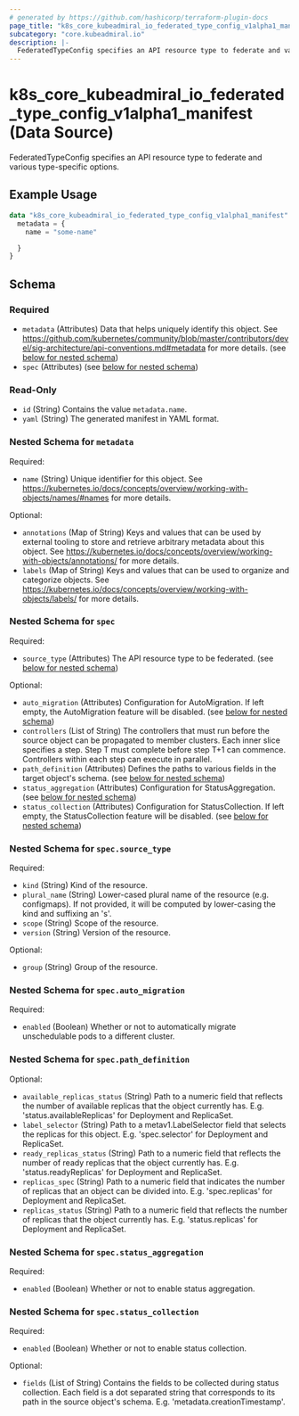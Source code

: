 ```yaml
---
# generated by https://github.com/hashicorp/terraform-plugin-docs
page_title: "k8s_core_kubeadmiral_io_federated_type_config_v1alpha1_manifest Data Source - terraform-provider-k8s"
subcategory: "core.kubeadmiral.io"
description: |-
  FederatedTypeConfig specifies an API resource type to federate and various type-specific options.
---
```


# k8s_core_kubeadmiral_io_federated_type_config_v1alpha1_manifest (Data Source)

FederatedTypeConfig specifies an API resource type to federate and various type-specific options.

## Example Usage

```terraform
data "k8s_core_kubeadmiral_io_federated_type_config_v1alpha1_manifest" "example" {
  metadata = {
    name = "some-name"

  }
}
```

<!-- schema generated by tfplugindocs -->
## Schema

### Required

- `metadata` (Attributes) Data that helps uniquely identify this object. See https://github.com/kubernetes/community/blob/master/contributors/devel/sig-architecture/api-conventions.md#metadata for more details. (see [below for nested schema](#nestedatt--metadata))
- `spec` (Attributes) (see [below for nested schema](#nestedatt--spec))

### Read-Only

- `id` (String) Contains the value `metadata.name`.
- `yaml` (String) The generated manifest in YAML format.

<a id="nestedatt--metadata"></a>
### Nested Schema for `metadata`

Required:

- `name` (String) Unique identifier for this object. See https://kubernetes.io/docs/concepts/overview/working-with-objects/names/#names for more details.

Optional:

- `annotations` (Map of String) Keys and values that can be used by external tooling to store and retrieve arbitrary metadata about this object. See https://kubernetes.io/docs/concepts/overview/working-with-objects/annotations/ for more details.
- `labels` (Map of String) Keys and values that can be used to organize and categorize objects. See https://kubernetes.io/docs/concepts/overview/working-with-objects/labels/ for more details.


<a id="nestedatt--spec"></a>
### Nested Schema for `spec`

Required:

- `source_type` (Attributes) The API resource type to be federated. (see [below for nested schema](#nestedatt--spec--source_type))

Optional:

- `auto_migration` (Attributes) Configuration for AutoMigration. If left empty, the AutoMigration feature will be disabled. (see [below for nested schema](#nestedatt--spec--auto_migration))
- `controllers` (List of String) The controllers that must run before the source object can be propagated to member clusters. Each inner slice specifies a step. Step T must complete before step T+1 can commence. Controllers within each step can execute in parallel.
- `path_definition` (Attributes) Defines the paths to various fields in the target object's schema. (see [below for nested schema](#nestedatt--spec--path_definition))
- `status_aggregation` (Attributes) Configuration for StatusAggregation. (see [below for nested schema](#nestedatt--spec--status_aggregation))
- `status_collection` (Attributes) Configuration for StatusCollection. If left empty, the StatusCollection feature will be disabled. (see [below for nested schema](#nestedatt--spec--status_collection))

<a id="nestedatt--spec--source_type"></a>
### Nested Schema for `spec.source_type`

Required:

- `kind` (String) Kind of the resource.
- `plural_name` (String) Lower-cased plural name of the resource (e.g. configmaps).  If not provided, it will be computed by lower-casing the kind and suffixing an 's'.
- `scope` (String) Scope of the resource.
- `version` (String) Version of the resource.

Optional:

- `group` (String) Group of the resource.


<a id="nestedatt--spec--auto_migration"></a>
### Nested Schema for `spec.auto_migration`

Required:

- `enabled` (Boolean) Whether or not to automatically migrate unschedulable pods to a different cluster.


<a id="nestedatt--spec--path_definition"></a>
### Nested Schema for `spec.path_definition`

Optional:

- `available_replicas_status` (String) Path to a numeric field that reflects the number of available replicas that the object currently has. E.g. 'status.availableReplicas' for Deployment and ReplicaSet.
- `label_selector` (String) Path to a metav1.LabelSelector field that selects the replicas for this object. E.g. 'spec.selector' for Deployment and ReplicaSet.
- `ready_replicas_status` (String) Path to a numeric field that reflects the number of ready replicas that the object currently has. E.g. 'status.readyReplicas' for Deployment and ReplicaSet.
- `replicas_spec` (String) Path to a numeric field that indicates the number of replicas that an object can be divided into. E.g. 'spec.replicas' for Deployment and ReplicaSet.
- `replicas_status` (String) Path to a numeric field that reflects the number of replicas that the object currently has. E.g. 'status.replicas' for Deployment and ReplicaSet.


<a id="nestedatt--spec--status_aggregation"></a>
### Nested Schema for `spec.status_aggregation`

Required:

- `enabled` (Boolean) Whether or not to enable status aggregation.


<a id="nestedatt--spec--status_collection"></a>
### Nested Schema for `spec.status_collection`

Required:

- `enabled` (Boolean) Whether or not to enable status collection.

Optional:

- `fields` (List of String) Contains the fields to be collected during status collection. Each field is a dot separated string that corresponds to its path in the source object's schema. E.g. 'metadata.creationTimestamp'.
